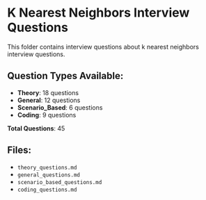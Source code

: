 # K Nearest Neighbors Interview Questions

This folder contains interview questions about k nearest neighbors interview questions.

## Question Types Available:

- **Theory**: 18 questions
- **General**: 12 questions
- **Scenario_Based**: 6 questions
- **Coding**: 9 questions

**Total Questions**: 45

## Files:

- `theory_questions.md`
- `general_questions.md`
- `scenario_based_questions.md`
- `coding_questions.md`
